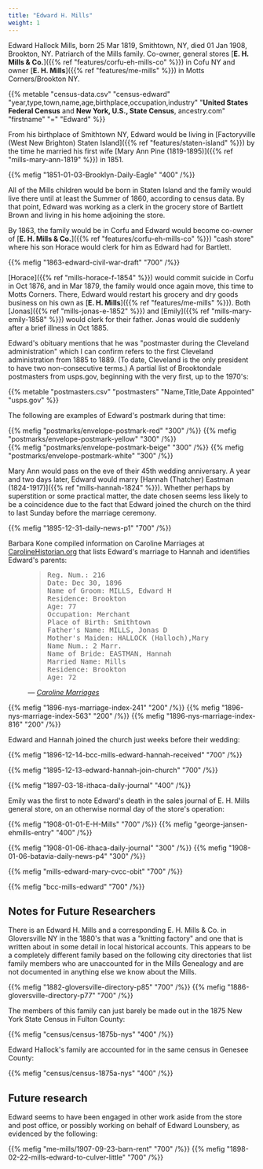 ```yaml
---
title: "Edward H. Mills"
weight: 1
---
```


Edward Hallock Mills, born 25 Mar 1819, Smithtown, NY, died 01 Jan 1908, Brookton, NY. Patriarch of the Mills family. Co-owner, general stores [**E. H. Mills & Co.**]({{% ref "features/corfu-eh-mills-co" %}}) in Cofu NY and owner [**E. H. Mills**]({{% ref "features/me-mills" %}}) in Motts Corners/Brookton NY.

<!--more-->

{{% metable "census-data.csv" "census-edward" "year,type,town,name,age,birthplace,occupation,industry" "**United States Federal Census** and **New York, U.S., State Census**, ancestry.com" "firstname" "=" "Edward" %}}

From his birthplace of Smithtown NY, Edward would be living in [Factoryville (West New Brighton) Staten Island]({{% ref "features/staten-island" %}}) by the time he married his first wife [Mary Ann Pine (1819-1895)]({{% ref "mills-mary-ann-1819" %}}) in 1851.

{{% mefig "1851-01-03-Brooklyn-Daily-Eagle" "400" /%}}

All of the Mills children would be born in Staten Island and the family would live there until at least the Summer of 1860, according to census data. By that point, Edward was working as a clerk in the grocery store of Bartlett Brown and living in his home adjoining the store. 

By 1863, the family would be in Corfu and Edward would become co-owner of [**E. H. Mills & Co.**]({{% ref "features/corfu-eh-mills-co" %}}) "cash store" where his son Horace would clerk for him as Edward had for Bartlett. 

{{% mefig "1863-edward-civil-war-draft" "700" /%}}

[Horace]({{% ref "mills-horace-f-1854" %}}) would commit suicide in Corfu in Oct 1876, and in Mar 1879, the family would once again move, this time to Motts Corners. There, Edward would restart his grocery and dry goods business on his own as [**E. H. Mills**]({{% ref "features/me-mills" %}}). Both [Jonas]({{% ref "mills-jonas-e-1852" %}}) and [Emily]({{% ref "mills-mary-emily-1858" %}}) would clerk for their father. Jonas would die suddenly after a brief illness in Oct 1885.

Edward's obituary mentions that he was "postmaster during the Cleveland administration" which I can confirm refers to the first Cleveland administration from 1885 to 1889. (To date, Cleveland is the only president to have two non-consecutive terms.) A partial list of Brooktondale postmasters from usps.gov, beginning with the very first, up to the 1970's:

{{% metable "postmasters.csv" "postmasters" "Name,Title,Date Appointed" "usps.gov" %}}

The following are examples of Edward's postmark during that time:

<div class="gallery">
  {{% mefig "postmarks/envelope-postmark-red" "300" /%}}
  {{% mefig "postmarks/envelope-postmark-yellow" "300" /%}}
</div>

<div class="gallery">
  {{% mefig "postmarks/envelope-postmark-beige" "300" /%}}
  {{% mefig "postmarks/envelope-postmark-white" "300" /%}}
</div>


Mary Ann would pass on the eve of their 45th wedding anniversary. A year and two days later, Edward would marry [Hannah (Thatcher) Eastman (1824-1917)]({{% ref "mills-hannah-1824" %}}). Whether perhaps by superstition or some practical matter, the date chosen seems less likely to be a coincidence due to the fact that Edward joined the church on the third to last Sunday before the marriage ceremony.

{{% mefig "1895-12-31-daily-news-p1" "700" /%}}

Barbara Kone compiled information on Caroline Marriages at [CarolineHistorian.org](http://carolinehistorian.org) that lists Edward's marriage to Hannah and identifies Edward's parents:

<figure class="quote-only">
<blockquote>
<pre>
Reg. Num.: 216 
Date: Dec 30, 1896 
Name of Groom: MILLS, Edward H 
Residence: Brookton 
Age: 77 
Occupation: Merchant 
Place of Birth: Smithtown
Father's Name: MILLS, Jonas D
Mother's Maiden: HALLOCK (Halloch),Mary
Name Num.: 2 Marr. 
Name of Bride: EASTMAN, Hannah 
Married Name: Mills 
Residence: Brookton 
Age: 72
</pre>
</blockquote>
<figcaption>
— <cite>
<a href="https://storage.googleapis.com/wzukusers/user-27930635/documents/5d5c4f9eb1e78I79rYeM/Caroline_marriages.pdf">Caroline Marriages</a>
</cite>
</figcaption>
</figure>

<div class="gallery">
{{% mefig "1896-nys-marriage-index-241" "200" /%}}
{{% mefig "1896-nys-marriage-index-563" "200" /%}}
{{% mefig "1896-nys-marriage-index-816" "200" /%}}
</div>

Edward and Hannah joined the church just weeks before their wedding:

{{% mefig "1896-12-14-bcc-mills-edward-hannah-received" "700" /%}}

{{% mefig "1895-12-13-edward-hannah-join-church" "700" /%}}

{{% mefig "1897-03-18-ithaca-daily-journal" "400" /%}}

Emily was the first to note Edward's death in the sales journal of E. H. Mills general store, on an otherwise normal day of the store's operation:

{{% mefig "1908-01-01-E-H-Mills" "700" /%}}
{{% mefig "george-jansen-ehmills-entry" "400" /%}}

<div class="gallery">
  {{% mefig "1908-01-06-ithaca-daily-journal" "300" /%}}
  {{% mefig "1908-01-06-batavia-daily-news-p4" "300" /%}}
</div>  
  
{{% mefig "mills-edward-mary-cvcc-obit" "700" /%}}

{{% mefig "bcc-mills-edward" "700" /%}}

## Notes for Future Researchers

There is an Edward H. Mills and a corresponding E. H. Mills & Co. in Gloversville NY in the 1880's that was a "knitting factory" and one that is written about in some detail in local historical accounts. This appears to be a completely different family based on the following city directories that list family members who are unaccounted for in the Mills Genealogy and are not documented in anything else we know about the Mills. 

{{% mefig "1882-gloversville-directory-p85" "700" /%}}
{{% mefig "1886-gloversville-directory-p77" "700" /%}}

The members of this family can just barely be made out in the 1875 New York State Census in Fulton County:

{{% mefig "census/census-1875b-nys" "400" /%}}

Edward Hallock's family are accounted for in the same census in Genesee County:
 
 {{% mefig "census/census-1875a-nys" "400" /%}}
 

## Future research

Edward seems to have been engaged in other work aside from the store and post office, or possibly working on behalf of Edward Lounsbery, as evidenced by the following:

{{% mefig "me-mills/1907-09-23-barn-rent" "700" /%}}
{{% mefig "1898-02-22-mills-edward-to-culver-little" "700"  /%}}

